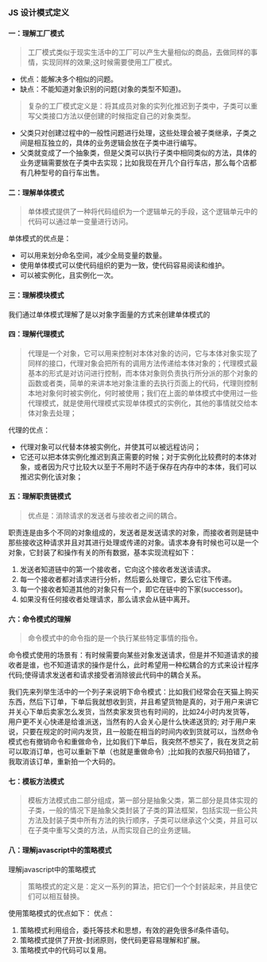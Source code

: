 ### JS 设计模式定义

#### 一：理解工厂模式
> 工厂模式类似于现实生活中的工厂可以产生大量相似的商品，去做同样的事情，实现同样的效果;这时候需要使用工厂模式。

- 优点：能解决多个相似的问题。
- 缺点：不能知道对象识别的问题(对象的类型不知道)。

> 复杂的工厂模式定义是：将其成员对象的实列化推迟到子类中，子类可以重写父类接口方法以便创建的时候指定自己的对象类型。

- 父类只对创建过程中的一般性问题进行处理，这些处理会被子类继承，子类之间是相互独立的，具体的业务逻辑会放在子类中进行编写。
- 父类就变成了一个抽象类，但是父类可以执行子类中相同类似的方法，具体的业务逻辑需要放在子类中去实现；比如我现在开几个自行车店，那么每个店都有几种型号的自行车出售。

#### 二：理解单体模式 
> 单体模式提供了一种将代码组织为一个逻辑单元的手段，这个逻辑单元中的代码可以通过单一变量进行访问。

单体模式的优点是：
- 可以用来划分命名空间，减少全局变量的数量。
- 使用单体模式可以使代码组织的更为一致，使代码容易阅读和维护。
- 可以被实例化，且实例化一次。

#### 三：理解模块模式
我们通过单体模式理解了是以对象字面量的方式来创建单体模式的
#### 四：理解代理模式
> 代理是一个对象，它可以用来控制对本体对象的访问，它与本体对象实现了同样的接口，代理对象会把所有的调用方法传递给本体对象的；代理模式最基本的形式是对访问进行控制，而本体对象则负责执行所分派的那个对象的函数或者类，简单的来讲本地对象注重的去执行页面上的代码，代理则控制本地对象何时被实例化，何时被使用；我们在上面的单体模式中使用过一些代理模式，就是使用代理模式实现单体模式的实例化，其他的事情就交给本体对象去处理；

代理的优点：
- 代理对象可以代替本体被实例化，并使其可以被远程访问；
- 它还可以把本体实例化推迟到真正需要的时候；对于实例化比较费时的本体对象，或者因为尺寸比较大以至于不用时不适于保存在内存中的本体，我们可以推迟实例化该对象；

#### 五：理解职责链模式
> 优点是：消除请求的发送者与接收者之间的耦合。

职责连是由多个不同的对象组成的，发送者是发送请求的对象，而接收者则是链中那些接收这种请求并且对其进行处理或传递的对象。请求本身有时候也可以是一个对象，它封装了和操作有关的所有数据，基本实现流程如下：

1. 发送者知道链中的第一个接收者，它向这个接收者发送该请求。
2. 每一个接收者都对请求进行分析，然后要么处理它，要么它往下传递。
3. 每一个接收者知道其他的对象只有一个，即它在链中的下家(successor)。
4. 如果没有任何接收者处理请求，那么请求会从链中离开。

#### 六：命令模式的理解
> 命令模式中的命令指的是一个执行某些特定事情的指令。

命令模式使用的场景有：有时候需要向某些对象发送请求，但是并不知道请求的接收者是谁，也不知道请求的操作是什么，此时希望用一种松耦合的方式来设计程序代码;使得请求发送者和请求接受者消除彼此代码中的耦合关系。

我们先来列举生活中的一个列子来说明下命令模式：比如我们经常会在天猫上购买东西，然后下订单，下单后我就想收到货，并且希望货物是真的，对于用户来讲它并关心下单后卖家怎么发货，当然卖家发货也有时间的，比如24小时内发货等，用户更不关心快递是给谁派送，当然有的人会关心是什么快递送货的; 对于用户来说，只要在规定的时间内发货，且一般能在相当的时间内收到货就可以，当然命令模式也有撤销命令和重做命令，比如我们下单后，我突然不想买了，我在发货之前可以取消订单，也可以重新下单（也就是重做命令）;比如我的衣服尺码拍错了，我取消该订单，重新拍一个大码的。

#### 七：模板方法模式
> 模板方法模式由二部分组成，第一部分是抽象父类，第二部分是具体实现的子类，一般的情况下是抽象父类封装了子类的算法框架，包括实现一些公共方法及封装子类中所有方法的执行顺序，子类可以继承这个父类，并且可以在子类中重写父类的方法，从而实现自己的业务逻辑。

#### 八：理解javascript中的策略模式
理解javascript中的策略模式

> 策略模式的定义是：定义一系列的算法，把它们一个个封装起来，并且使它们可以相互替换。

使用策略模式的优点如下：
优点：
1. 策略模式利用组合，委托等技术和思想，有效的避免很多if条件语句。
2. 策略模式提供了开放-封闭原则，使代码更容易理解和扩展。
3. 策略模式中的代码可以复用。